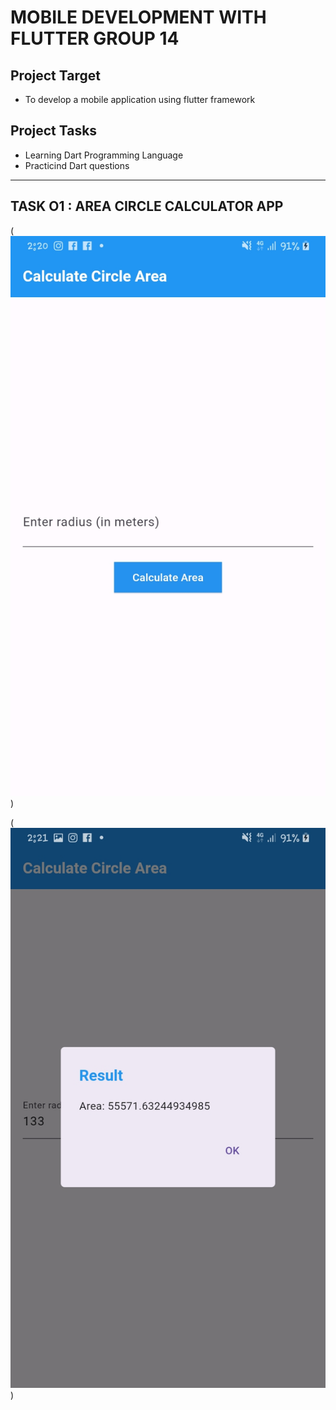 # MOBILE DEVELOPMENT WITH FLUTTER GROUP 14

## Project Target

- To develop a mobile application using flutter framework

## Project Tasks

- Learning Dart Programming Language
- Practicind Dart questions

---

## TASK O1 : AREA CIRCLE CALCULATOR APP

(![Alt text](images/app2.jpeg))

(![Alt text](images/app.jpeg))
